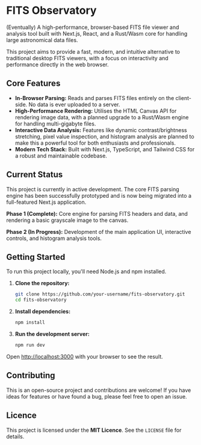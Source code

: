 # FITS Observatory

(Eventually) A high-performance, browser-based FITS file viewer and analysis tool built with Next.js, React, and a Rust/Wasm core for handling large astronomical data files.

This project aims to provide a fast, modern, and intuitive alternative to traditional desktop FITS viewers, with a focus on interactivity and performance directly in the web browser.


## Core Features

*   **In-Browser Parsing:** Reads and parses FITS files entirely on the client-side. No data is ever uploaded to a server.
*   **High-Performance Rendering:** Utilises the HTML Canvas API for rendering image data, with a planned upgrade to a Rust/Wasm engine for handling multi-gigabyte files.
*   **Interactive Data Analysis:** Features like dynamic contrast/brightness stretching, pixel value inspection, and histogram analysis are planned to make this a powerful tool for both enthusiasts and professionals.
*   **Modern Tech Stack:** Built with Next.js, TypeScript, and Tailwind CSS for a robust and maintainable codebase.

## Current Status

This project is currently in active development. The core FITS parsing engine has been successfully prototyped and is now being migrated into a full-featured Next.js application.

**Phase 1 (Complete):** Core engine for parsing FITS headers and data, and rendering a basic grayscale image to the canvas.

**Phase 2 (In Progress):** Development of the main application UI, interactive controls, and histogram analysis tools.

## Getting Started

To run this project locally, you'll need Node.js and npm installed.

1.  **Clone the repository:**
    ```bash
    git clone https://github.com/your-username/fits-observatory.git
    cd fits-observatory
    ```

2.  **Install dependencies:**
    ```bash
    npm install
    ```

3.  **Run the development server:**
    ```bash
    npm run dev
    ```

Open [http://localhost:3000](http://localhost:3000) with your browser to see the result.

## Contributing

This is an open-source project and contributions are welcome! If you have ideas for features or have found a bug, please feel free to open an issue.

## Licence

This project is licensed under the **MIT Licence**. See the `LICENSE` file for details.
